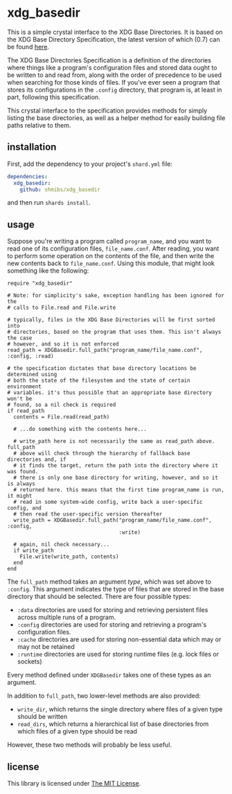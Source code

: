 xdg_basedir
===========

This is a simple crystal interface to the XDG Base Directories. It is based on
the XDG Base Directory Specification, the latest version of which (0.7) can be
found [here](https://specifications.freedesktop.org/basedir-spec/0.7/).

The XDG Base Directories Specification is a definition of the directories where
things like a program's configuration files and stored data ought to be written
to and read from, along with the order of precedence to be used when searching
for those kinds of files. If you've ever seen a program that stores its
configurations in the `.config` directory, that program is, at least in part,
following this specification.

This crystal interface to the specification provides methods for simply listing
the base directories, as well as a helper method for easily building file paths
relative to them.


installation
------------

First, add the dependency to your project's `shard.yml` file:

```yaml
dependencies:
  xdg_basedir:
    github: shmibs/xdg_basedir
```

and then run `shards install`.


usage
-----

Suppose you're writing a program called `program_name`, and you want to read
one of its configuration files, `file_name.conf`. After reading, you want to
perform some operation on the contents of the file, and then write the new
contents back to `file_name.conf`. Using this module, that might look something
like the following:

```crystal
require "xdg_basedir"

# Note: for simplicity's sake, exception handling has been ignored for the
# calls to File.read and File.write

# typically, files in the XDG Base Directories will be first sorted into
# directories, based on the program that uses them. This isn't always the case
# however, and so it is not enforced
read_path = XDGBasedir.full_path("program_name/file_name.conf", :config, :read)

# the specification dictates that base directory locations be determined using
# both the state of the filesystem and the state of certain environment
# variables. it's thus possible that an appropriate base directory won't be
# found, so a nil check is required
if read_path
  contents = File.read(read_path)

  # ...do something with the contents here...

  # write_path here is not necessarily the same as read_path above. full_path
  # above will check through the hierarchy of fallback base directories and, if
  # it finds the target, return the path into the directory where it was found.
  # there is only one base directory for writing, however, and so it is always
  # returned here. this means that the first time program_name is run, it might
  # read in some system-wide config, write back a user-specific config, and
  # then read the user-specific version thereafter
  write_path = XDGBasedir.full_path("program_name/file_name.conf", :config,
                                    :write)

  # again, nil check necessary...
  if write_path
    File.write(write_path, contents)
  end
end
```

The `full_path` method takes an argument *type*, which was set above to
`:config`. This argument indicates the type of files that are stored in the
base directory that should be selected. There are four possible types:

- `:data` directories are used for storing and retrieving persistent files
   across multiple runs of a program.
- `:config` directories are used for storing and retrieving a program's
   configuration files.
- `:cache` directories are used for storing non-essential data which may or may
   not be retained
- `:runtime` directories are used for storing runtime files (e.g. lock files or
   sockets)

Every method defined under `XDGBasedir` takes one of these types as an
argument.

In addition to `full_path`, two lower-level methods are also provided:

- `write_dir`, which returns the single directory where files of a given type
  should be written
- `read_dirs`, which returns a hierarchical list of base directories from which
  files of a given type should be read

However, these two methods will probably be less useful.


license
-------

This library is licensed under [The MIT
License](https://opensource.org/licenses/MIT).
